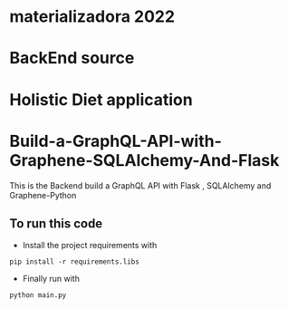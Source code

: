 # materializadora 2022
# BackEnd source
# Holistic Diet application

# Build-a-GraphQL-API-with-Graphene-SQLAlchemy-And-Flask
This is the Backend build a GraphQL API with Flask , SQLAlchemy and Graphene-Python

## To run this code
- Install the project requirements with 
 ```
 pip install -r requirements.libs 
 ```  
 - Finally run with  
 ```
 python main.py
 ```
